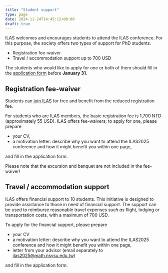 ```yaml
---
title: "Student support"
type: page
date: 2024-11-24T14:45:12+08:00
draft: true
---
```


ILAS welcomes and encourages students to attend the ILAS conference.
For this purpose, the society offers two types of support for PhD students.

- Registration fee-waiver
- Travel / accommodation support up to 700 USD

The students who would like to apply for one or both of them should fill in the 
[application form](https://docs.google.com/forms/d/e/1FAIpQLSe-OUeEmCK8_uB_SmixpGXKQ-BzCykNfe9ndyRxzjqmsDArNg/viewform?usp=sf_link)
before **January 31**.  

## Registration fee-waiver

Students can [join ILAS](https://ilasic.org/join-ilas/) for free
and benefit from the reduced registration fee.

For students who are ILAS members, the basic registration fee is 1,700 NTD 
(approximately 55 USD).
ILAS offers fee-waivers; to apply for one, please prepare 

- your CV, 
- a motivation letter: describe why you want to attend the ILAS2025 conference 
and how it might benefit you within one page, 

and fill in the application form.

Please note that the excursion and banquet are not included in the fee-waiver!

## Travel / accommodation support

ILAS offers financial support to 10 students. 
This initiative is designed to provide assistance to those in need of financial 
support.
The support can be used to reimburse reasonable travel expenses _such as_ 
flight, lodging or transportation costs, with a maximum of 700 USD.  

To apply for the financial support, please prepare

- your CV
- a motivation letter: describe why you want to attend the ILAS2025 conference 
and how it might benefit you within one page, 
- letter from your advisor (email separately to ilas2025@math.nsysu.edu.tw)

and fill in the application form.
